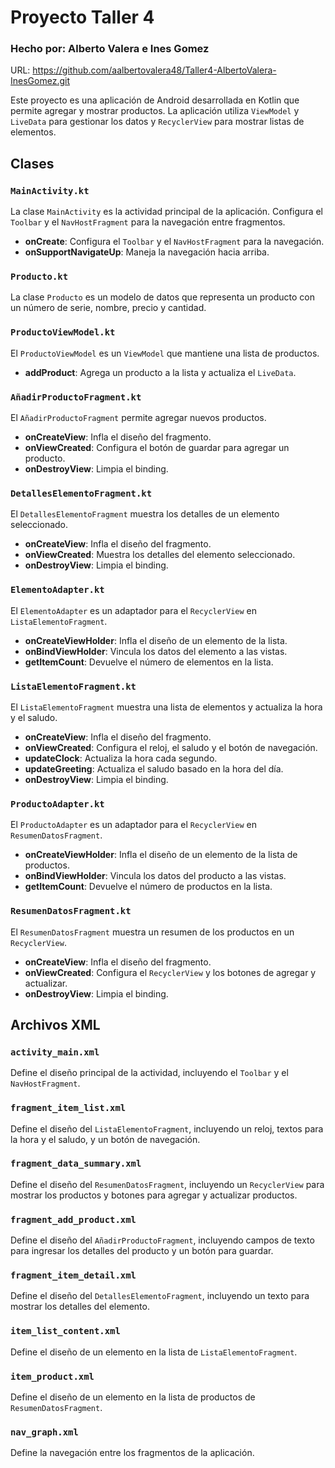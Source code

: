 # Proyecto Taller 4
### Hecho por: Alberto Valera e Ines Gomez

URL: https://github.com/aalbertovalera48/Taller4-AlbertoValera-InesGomez.git

Este proyecto es una aplicación de Android desarrollada en Kotlin que permite agregar y mostrar productos. La aplicación utiliza `ViewModel` y `LiveData` para gestionar los datos y `RecyclerView` para mostrar listas de elementos.

## Clases

### `MainActivity.kt`
La clase `MainActivity` es la actividad principal de la aplicación. Configura el `Toolbar` y el `NavHostFragment` para la navegación entre fragmentos.

- **onCreate**: Configura el `Toolbar` y el `NavHostFragment` para la navegación.
- **onSupportNavigateUp**: Maneja la navegación hacia arriba.

### `Producto.kt`
La clase `Producto` es un modelo de datos que representa un producto con un número de serie, nombre, precio y cantidad.

### `ProductoViewModel.kt`
El `ProductoViewModel` es un `ViewModel` que mantiene una lista de productos.

- **addProduct**: Agrega un producto a la lista y actualiza el `LiveData`.

### `AñadirProductoFragment.kt`
El `AñadirProductoFragment` permite agregar nuevos productos.

- **onCreateView**: Infla el diseño del fragmento.
- **onViewCreated**: Configura el botón de guardar para agregar un producto.
- **onDestroyView**: Limpia el binding.

### `DetallesElementoFragment.kt`
El `DetallesElementoFragment` muestra los detalles de un elemento seleccionado.

- **onCreateView**: Infla el diseño del fragmento.
- **onViewCreated**: Muestra los detalles del elemento seleccionado.
- **onDestroyView**: Limpia el binding.

### `ElementoAdapter.kt`
El `ElementoAdapter` es un adaptador para el `RecyclerView` en `ListaElementoFragment`.

- **onCreateViewHolder**: Infla el diseño de un elemento de la lista.
- **onBindViewHolder**: Vincula los datos del elemento a las vistas.
- **getItemCount**: Devuelve el número de elementos en la lista.

### `ListaElementoFragment.kt`
El `ListaElementoFragment` muestra una lista de elementos y actualiza la hora y el saludo.

- **onCreateView**: Infla el diseño del fragmento.
- **onViewCreated**: Configura el reloj, el saludo y el botón de navegación.
- **updateClock**: Actualiza la hora cada segundo.
- **updateGreeting**: Actualiza el saludo basado en la hora del día.
- **onDestroyView**: Limpia el binding.

### `ProductoAdapter.kt`
El `ProductoAdapter` es un adaptador para el `RecyclerView` en `ResumenDatosFragment`.

- **onCreateViewHolder**: Infla el diseño de un elemento de la lista de productos.
- **onBindViewHolder**: Vincula los datos del producto a las vistas.
- **getItemCount**: Devuelve el número de productos en la lista.

### `ResumenDatosFragment.kt`
El `ResumenDatosFragment` muestra un resumen de los productos en un `RecyclerView`.

- **onCreateView**: Infla el diseño del fragmento.
- **onViewCreated**: Configura el `RecyclerView` y los botones de agregar y actualizar.
- **onDestroyView**: Limpia el binding.

## Archivos XML

### `activity_main.xml`
Define el diseño principal de la actividad, incluyendo el `Toolbar` y el `NavHostFragment`.

### `fragment_item_list.xml`
Define el diseño del `ListaElementoFragment`, incluyendo un reloj, textos para la hora y el saludo, y un botón de navegación.

### `fragment_data_summary.xml`
Define el diseño del `ResumenDatosFragment`, incluyendo un `RecyclerView` para mostrar los productos y botones para agregar y actualizar productos.

### `fragment_add_product.xml`
Define el diseño del `AñadirProductoFragment`, incluyendo campos de texto para ingresar los detalles del producto y un botón para guardar.

### `fragment_item_detail.xml`
Define el diseño del `DetallesElementoFragment`, incluyendo un texto para mostrar los detalles del elemento.

### `item_list_content.xml`
Define el diseño de un elemento en la lista de `ListaElementoFragment`.

### `item_product.xml`
Define el diseño de un elemento en la lista de productos de `ResumenDatosFragment`.

### `nav_graph.xml`
Define la navegación entre los fragmentos de la aplicación.

